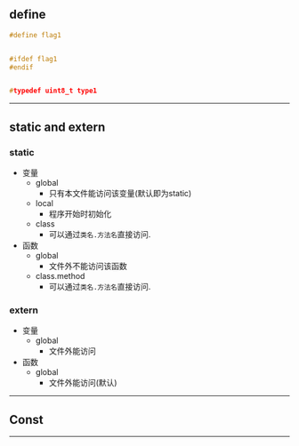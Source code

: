 ## define

```cpp
#define flag1


#ifdef flag1
#endif


#typedef uint8_t type1

```

---

## static and extern

### static
- 变量
	- global
		- 只有本文件能访问该变量(默认即为static)
	-  local
		- 程序开始时初始化
	- class
		- 可以通过`类名.方法名`直接访问.
- 函数
	- global
		- 文件外不能访问该函数
	- class.method
		- 可以通过`类名.方法名`直接访问.
### extern
- 变量
	- global
		- 文件外能访问
-  函数
	- global
		- 文件外能访问(默认)

---
## Const







---